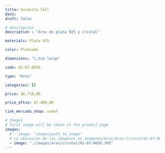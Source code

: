 ```yaml
---
title: Susanito fall
date: 
draft: false

# descripcion
description : "Aros de plata 925 y cristal"

materials: Plata 925

color: Plateado

dimensions: "1,5cm largo"

code: 01-07-0656

type: "Aros"

categories: []

price: $8.710,00

price_eftvo: $7.400,00

link_mercado_shop: undef

# Images
# first image will be shown in the product page
images:
  # - image: "images/path_to_image"
  # La ubicacion de las imagenes es imagenes/Aros/Aros.Cristal/01-07-0656-susanito-fall
  - image: "./images/aros/cristal/01-07-0656.JPG"
---
```

